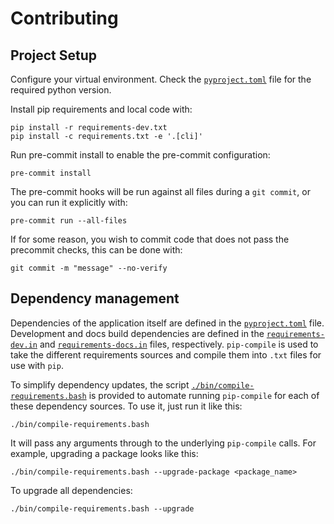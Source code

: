 # Contributing

## Project Setup

Configure your virtual environment. Check the
[`pyproject.toml`](./pyproject.toml) file for the required python version.

Install pip requirements and local code with:

```commandline
pip install -r requirements-dev.txt
pip install -c requirements.txt -e '.[cli]'
```

Run pre-commit install to enable the pre-commit configuration:

```commandline
pre-commit install
```

The pre-commit hooks will be run against all files during a `git commit`, or
you can run it explicitly with:

```commandline
pre-commit run --all-files
```

If for some reason, you wish to commit code that does not pass the precommit
checks, this can be done with:

```commandline
git commit -m "message" --no-verify
```

## Dependency management

Dependencies of the application itself are defined in the
[`pyproject.toml`](./pyproject.toml) file. Development and docs build
dependencies are defined in the [`requirements-dev.in`](./requirements-dev.in)
and [`requirements-docs.in`](./requirements-docs.in) files, respectively.
`pip-compile` is used to take the different requirements sources and compile
them into `.txt` files for use with `pip`.

To simplify dependency updates, the script
[`./bin/compile-requirements.bash`](./bin/compile-requirements.bash) is
provided to automate running `pip-compile` for each of these dependency
sources. To use it, just run it like this:

```commandline
./bin/compile-requirements.bash
```

It will pass any arguments through to the underlying `pip-compile` calls. For
example, upgrading a package looks like this:

```commandline
./bin/compile-requirements.bash --upgrade-package <package_name>
```

To upgrade all dependencies:

```commandline
./bin/compile-requirements.bash --upgrade
```
